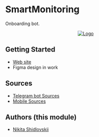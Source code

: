 # SmartMonitoring

Onboarding bot.
<div align="center">
 <p>
 <a href="https://sm.kaboom.pro">
 <img src="https://avatars.githubusercontent.com/u/149778247?s=400&u=dc01172856b0d0781adf5ee025c304599fe8f042&v=4" alt="Logo">
 </a>
 </p>
</div>

## Getting Started

- [Web site](https://sm.kaboom.pro)
- Figma design in work

## Sources
- [Telegram bot Sources](https://github.com/bryanskfsp/SmartMonitoring.bot)
- [Mobile Sources](https://github.com/bryanskfsp/SmartMonitoring.android)

## Authors (this module)

- [Nikita Shidlovskii](https://github.com/1thenikita)
